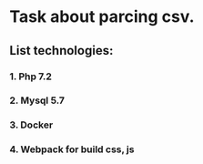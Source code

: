 # Task about parcing csv.
## List technologies:
### 1. Php 7.2
### 2. Mysql 5.7
### 3. Docker
### 4. Webpack for build css, js
